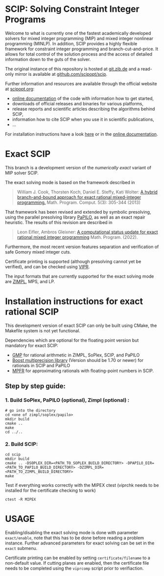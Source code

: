 # SCIP: Solving Constraint Integer Programs

Welcome to what is currently one of the fastest academically developed solvers
for mixed integer programming (MIP) and mixed integer nonlinear programming
(MINLP). In addition, SCIP provides a highly flexible framework for constraint
integer programming and branch-cut-and-price. It allows for total control of the
solution process and the access of detailed information down to the guts of the
solver.

The original instance of this repository is hosted at
[git.zib.de](https://git.zib.de) and a read-only
mirror is available at
[github.com/scipopt/scip](https://github.com/scipopt/scip).

Further information and resources are available through the official website at
[scipopt.org](https://scipopt.org):

- [online documentation](https://scipopt.org/doc) of the code with information how to get started,
- downloads of official releases and binaries for various platforms,
- release reports and scientific articles describing the algorithms behind SCIP,
- information how to cite SCIP when you use it in scientific publications,
- ...

For installation instructions have a look [here](INSTALL.md) or in the [online
documentation](https://scipopt.org/doc/html/INSTALL.php).

# Exact SCIP
This branch is a development version of the *numerically exact* variant of MIP solver SCIP.

The exact solving mode is based on the framework described in
> William J. Cook, Thorsten Koch, Daniel E. Steffy, Kati Wolter: [A hybrid branch-and-bound approach for exact rational mixed-integer programming.](https://doi.org/10.1007/s12532-013-0055-6) Math. Program. Comput. 5(3): 305-344 (2013)

That framework has been revised and extended by symbolic presolving, using the parallel presolving library [PaPILO](https://github.com/lgottwald/PaPILO), as well as an exact repair heuristic.
The results of this revision are described in
> Leon Eifler, Ambros Gleixner: [A computational status update for exact rational mixed integer programming](https://doi.org/10.1007/s10107-021-01749-5)  Math. Program. (2022).

Furthermore, the most recent version features separation and verification of safe Gomory mixed integer cuts.

Certificate printing is supported (although presolving cannot yet be verified), and can be checked using [VIPR](https://github.com/ambros-gleixner/VIPR).

The input formats that are currently supported for the exact solving mode are [ZIMPL](https://zimpl.zib.de/), MPS, and LP.

# Installation instructions for exact rational SCIP

This development version of exact SCIP can only be built using CMake, the Makefile system is not yet functional.

Dependencies which are optional for the floating point version but mandatory for exact SCIP:
* [GMP](https://gmplib.org/) for rational arithmetic in ZIMPL, SoPlex, SCIP, and PaPILO
* [Boost multiprecision library](https://www.boost.org/) (Version should be 1.70 or newer) for rationals in SCIP and PaPILO
* [MPFR](https://www.mpfr.org/) for approximating rationals with floating-point numbers in SCIP.

## Step by step guide:

### 1. Build SoPlex, PaPILO (optional), Zimpl (optional) :

```
# go into the directory
cd <one of zimpl/soplex/papilo>
mkdir build
cmake ..
make
cd ../..
```

### 2. Build SCIP:

```
cd scip
mkdir build
cmake .. -DSOPLEX_DIR=<PATH_TO_SOPLEX_BUILD_DIRECTORY> -DPAPILO_DIR=<PATH_TO_PAPILO_BUILD_DIRECTORY> -DZIMPL_DIR=<PATH_TO_ZIMPL_BUILD_DIRECTORY>
make
```

Test if everything works correctly with the MIPEX ctest (viprchk needs to be installed for the certificate checking to work)

```
ctest -R MIPEX
```

# USAGE

Enabling/disabling the exact solving mode is done with parameter `exact/enable`, note that this has to be done before reading a problem instance. Further advanced parameters for exact solving can be set in the `exact` submenu.

Certificate printing can be enabled by setting `certificate/filename` to a non-default value. If cutting planes are enabled, then the certificate file needs to be completed using the `viprcomp` script prior to verifiaction.
